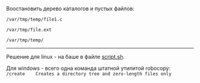 Воостановить дерево каталогов и пустых файлов:

```
/var/tmp/temp/file1.c

/var/tmp/file.ext

/var/tmp/temp/
```

---

Решение для linux - на баше в файле [script.sh](/script.sh).  

Для windows - всего одна команда штатной утилитой robocopy:  
`/create	Creates a directory tree and zero-length files only`  
